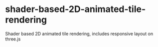 # shader-based-2D-animated-tile-rendering
Shader based 2D animated tile rendering, includes responsive layout on three.js
